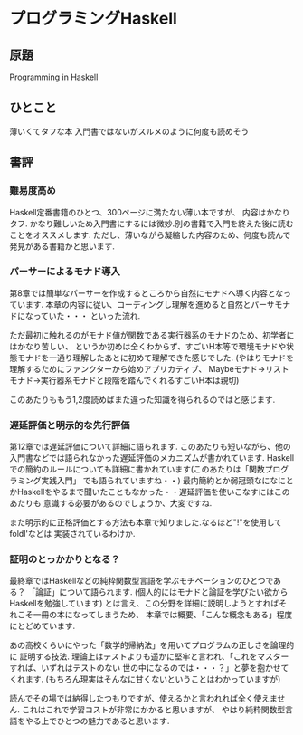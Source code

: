 # プログラミングHaskell

## 原題
Programming in Haskell


## ひとこと
薄いくてタフな本
入門書ではないがスルメのように何度も読めそう

## 書評
### 難易度高め
Haskell定番書籍のひとつ、300ページに満たない薄い本ですが、
内容はかなりタフ.
かなり難しいため入門書にするには微妙.別の書籍で入門を終えた後に読むことをオススメします.
ただし、薄いながら凝縮した内容のため、何度も読んで発見がある書籍かと思います.


### パーサーによるモナド導入
第8章では簡単なパーサーを作成するところから自然にモナドへ導く内容となっています.
本章の内容に従い、コーディングし理解を進めると自然とパーサモナドになっていた・・・
といった流れ.

ただ最初に触れるのがモナド値が関数である実行器系のモナドのため、初学者にはかなり苦しい、
というか初めは全くわからず、すごいH本等で環境モナドや状態モナドを一通り理解したあとに初めて理解できた感じでした.
(やはりモナドを理解するためにファンクターから始めアプリカティブ、
Maybeモナド→リストモナド→実行器系モナドと段階を踏んでくれるすごいH本は親切)

このあたりももう1,2度読めばまた違った知識を得られるのではと感じます.


### 遅延評価と明示的な先行評価
第12章では遅延評価について詳細に語られます.
このあたりも短いながら、他の入門書などでは語られなかった遅延評価のメカニズムが書かれています.
Haskellでの簡約のルールについても詳細に書かれています(このあたりは「関数プログラミング実践入門」
でも語られていますね・・)
最内簡約とか弱冠頭なになにとかHaskellをやるまで聞いたこともなかった・・遅延評価を使いこなすにはこのあたりも
意識する必要があるのでしょうか、大変ですね.

また明示的に正格評価とする方法も本章で知りました.なるほど"!"を使用してfoldl'などは
実装されているわけか.


### 証明のとっかかりとなる？
最終章ではHaskellなどの純粋関数型言語を学ぶモチベーションのひとつである？
「論証」について語られます.
(個人的にはモナドと論証を学びたい欲からHaskellを勉強しています)
とは言え、この分野を詳細に説明しようとすればそれこそ一冊の本になってしまうため、
本章では概要、「こんな概念もある」程度にとどめています.

あの高校くらいにやった「数学的帰納法」を用いてプログラムの正しさを論理的に
証明する技法.
理論上はテストよりも遥かに堅牢と言われ、「これをマスターすれば、いずれはテストのない
世の中になるのでは・・・？」と夢を抱かせてくれます.
(もちろん現実はそんなに甘くないということはわかっていますが)

読んでその場では納得したつもりですが、使えるかと言われれば全く使えません.
これはこれで学習コストが非常にかかると思いますが、
やはり純粋関数型言語をやる上でひとつの魅力であると思います.


